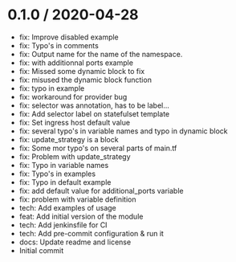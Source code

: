 
0.1.0 / 2020-04-28
==================

  * fix: Improve disabled example
  * fix: Typo's in comments
  * fix: Output name for the name of the namespace.
  * fix: with additionnal ports example
  * fix: Missed some dynamic block to fix
  * fix: misused the dynamic block function
  * fix: typo in example
  * fix: workaround for provider bug
  * fix: selector was annotation, has to be label...
  * fix: Add selector label on statefulset template
  * fix: Set ingress host default value
  * fix: several typo's in variable names and typo in dynamic block
  * fix: update_strategy is a block
  * fix: Some mor typo's on several parts of main.tf
  * fix: Problem with update_strategy
  * fix: Typo in variable names
  * fix: Typo's in examples
  * fix: Typo in default example
  * fix: add default value for additional_ports variable
  * fix: problem with variable definition
  * tech: Add examples of usage
  * feat: Add initial version of the module
  * tech: Add jenkinsfile for CI
  * tech: Add pre-commit configuration & run it
  * docs: Update readme and license
  * Initial commit
